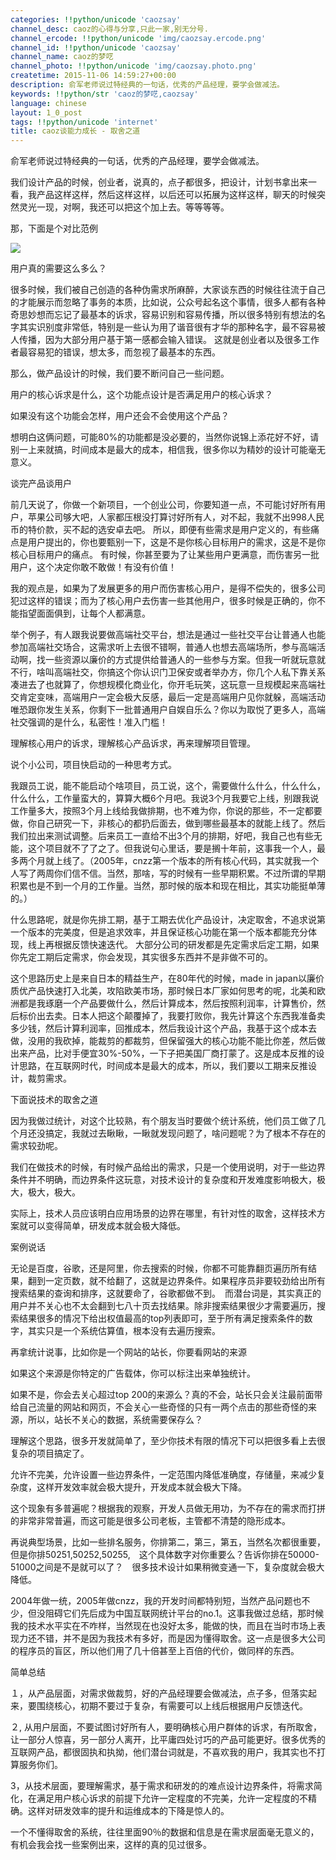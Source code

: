 ```yaml
---
categories: !!python/unicode 'caozsay'
channel_desc: caoz的心得与分享,只此一家,别无分号.
channel_ercode: !!python/unicode 'img/caozsay.ercode.png'
channel_id: !!python/unicode 'caozsay'
channel_name: caoz的梦呓
channel_photo: !!python/unicode 'img/caozsay.photo.png'
createtime: 2015-11-06 14:59:27+00:00
description: 俞军老师说过特经典的一句话，优秀的产品经理，要学会做减法。
keywords: !!python/str 'caoz的梦呓,caozsay'
language: chinese
layout: 1_0_post
tags: !!python/unicode 'internet'
title: caoz谈能力成长 - 取舍之道
---
```

<div class="rich_media_content" id="js_content">
<p>
         俞军老师说过特经典的一句话，优秀的产品经理，要学会做减法。
        </p>
<p>
</p>
<p>
         我们设计产品的时候，创业者，说真的，点子都很多，把设计，计划书拿出来一看，我产品这样这样，然后这样这样，以后还可以拓展为这样这样，聊天的时候突然灵光一现，对啊，我还可以把这个加上去。等等等等。
        </p>
<p>
</p>
<p>
         那，下面是个对比范例
        </p>
<p>
<img data-ratio="0.8510204081632653" data-s="300,640" data-src="" data-type="jpeg" data-w="490" src="{{ '/img/nBKX0s8fer2tjiclj5HXDLX8gZrbSBRUWzfoicB4ujTfVEYKEAc9OC2fVp491N5bnicKl3J4tE2l4dUakQgBR4tsw.jpeg' | prepend: site.img | replace: '//','/' }}"/>
<br/>
</p>
<p>
         用户真的需要这么多么？
        </p>
<p>
</p>
<p>
         很多时候，我们被自己创造的各种伪需求所麻醉，大家谈东西的时候往往流于自己的才能展示而忽略了事务的本质，比如说，公众号起名这个事情，很多人都有各种奇思妙想而忘记了最基本的诉求，容易识别和容易传播，所以很多特别有想法的名字其实识别度非常低，特别是一些认为用了谐音很有才华的那种名字，最不容易被人传播，因为大部分用户基于第一感都会输入错误。 这就是创业者以及很多工作者最容易犯的错误，想太多，而忽视了最基本的东西。
        </p>
<p>
</p>
<p>
         那么，做产品设计的时候，我们要不断问自己一些问题。
        </p>
<p>
         用户的核心诉求是什么，这个功能点设计是否满足用户的核心诉求？
        </p>
<p>
         如果没有这个功能会怎样，用户还会不会使用这个产品？
        </p>
<p>
</p>
<p>
         想明白这俩问题，可能80%的功能都是没必要的，当然你说锦上添花好不好，请别一上来就搞，时间成本是最大的成本，相信我，很多你以为精妙的设计可能毫无意义。
        </p>
<p>
</p>
<p>
         谈完产品谈用户
        </p>
<p>
</p>
<p>
         前几天说了，你做一个新项目，一个创业公司，你要知道一点，不可能讨好所有用户，苹果公司够大吧，人家都压根没打算讨好所有人，对不起，我就不出998人民币的特价款，买不起的选安卓去吧。 所以，即便有些需求是用户定义的，有些痛点是用户提出的，你也要甄别一下，这是不是你核心目标用户的需求，这是不是你核心目标用户的痛点。 有时候，你甚至要为了让某些用户更满意，而伤害另一批用户，这个决定你敢不敢做！有没有价值！
        </p>
<p>
</p>
<p>
         我的观点是，如果为了发展更多的用户而伤害核心用户，是得不偿失的，很多公司犯过这样的错误；而为了核心用户去伤害一些其他用户，很多时候是正确的，你不能指望面面俱到，让每个人都满意。
        </p>
<p>
</p>
<p>
         举个例子，有人跟我说要做高端社交平台，想法是通过一些社交平台让普通人也能参加高端社交场合，这需求听上去很不错啊，普通人也想去高端场所，参与高端活动啊，找一些资源以廉价的方式提供给普通人的一些参与方案。但我一听就玩意就不行，啥叫高端社交，你搞这个你认识门卫保安或者举办方，你几个人私下靠关系凑进去了也就算了，你想规模化商业化，你开毛玩笑，这玩意一旦规模起来高端社交肯定变味，高端用户一定会极大反感，最后一定是高端用户见你就躲，高端活动唯恐跟你发生关系，你剩下一批普通用户自娱自乐么？你以为取悦了更多人，高端社交强调的是什么，私密性！准入门槛！
        </p>
<p>
</p>
<p>
         理解核心用户的诉求，理解核心产品诉求，再来理解项目管理。
        </p>
<p>
</p>
<p>
         说个小公司，项目快启动的一种思考方式。
        </p>
<p>
</p>
<p>
         我跟员工说，能不能启动个啥项目，员工说，这个，需要做什么什么，什么什么，什么什么，工作量蛮大的，算算大概6个月吧。我说3个月我要它上线，别跟我说工作量多大，按照3个月上线给我做排期，也不难为你，你说的那些，不一定都要做，你自己研究一下，非核心的都扔后面去，做到哪些最基本的就能上线了。然后我们拉出来测试调整。后来员工一直给不出3个月的排期，好吧，我自己也有些无能，这个项目就不了了之了。但我说句心里话，要是搁十年前，这事我一个人，最多两个月就上线了。（2005年，cnzz第一个版本的所有核心代码，其实就我一个人写了两周你们信不信。当然，那啥，写的时候有一些早期积累。不过所谓的早期积累也是不到一个月的工作量。当然，那时候的版本和现在相比，其实功能挺单薄的。）
        </p>
<p>
</p>
<p>
         什么思路呢，就是你先排工期，基于工期去优化产品设计，决定取舍，不追求说第一个版本的完美度，但是追求效率，并且保证核心功能在第一个版本都能充分体现，线上再根据反馈快速迭代。 大部分公司的研发都是先定需求后定工期，如果你先定工期后定需求，你会发现，其实很多东西并不是非做不可的。
        </p>
<p>
</p>
<p>
         这个思路历史上是来自日本的精益生产，在80年代的时候，made in japan以廉价质优产品快速打入北美，攻陷欧美市场，那时候日本厂家如何思考的呢，北美和欧洲都是我琢磨一个产品要做什么，然后计算成本，然后按照利润率，计算售价，然后标价出去卖。日本人把这个颠覆掉了，我要打败你，我先计算这个东西我准备卖多少钱，然后计算利润率，回推成本，然后我设计这个产品，我基于这个成本去做，没用的我砍掉，能裁剪的都裁剪，但保留强大的核心功能不能比你差，然后做出来产品，比对手便宜30%-50%，一下子把美国厂商打蒙了。这是成本反推的设计思路，在互联网时代，时间成本是最大的成本，所以，我们要以工期来反推设计，裁剪需求。
        </p>
<p>
</p>
<p>
         下面说技术的取舍之道
        </p>
<p>
</p>
<p>
         因为我做过统计，对这个比较熟，有个朋友当时要做个统计系统，他们员工做了几个月还没搞定，我就过去瞅瞅，一瞅就发现问题了，啥问题呢？为了根本不存在的需求较劲呢。
        </p>
<p>
</p>
<p>
         我们在做技术的时候，有时候产品给出的需求，只是一个使用说明，对于一些边界条件并不明确，而边界条件这玩意，对技术设计的复杂度和开发难度影响极大，极大，极大，极大。
        </p>
<p>
</p>
<p>
         实际上，技术人员应该明白应用场景的边界在哪里，有针对性的取舍，这样技术方案就可以变得简单，研发成本就会极大降低。
        </p>
<p>
</p>
<p>
         案例说话
        </p>
<p>
</p>
<p>
         无论是百度，谷歌，还是阿里，你去搜索的时候，你都不可能靠翻页遍历所有结果，翻到一定页数，就不给翻了，这就是边界条件。如果程序员非要较劲给出所有搜索结果的查询和排序，这就要命了，谷歌都做不到。　而潜台词是，其实真正的用户并不关心也不太会翻到七八十页去找结果。除非搜索结果很少才需要遍历，搜索结果很多的情况下给出权值最高的top列表即可，至于所有满足搜索条件的数字，其实只是一个系统估算值，根本没有去遍历搜索。
        </p>
<p>
</p>
<p>
         再拿统计说事，比如你是一个网站的站长，你要看网站的来源
        </p>
<p>
         如果这个来源是你特定的广告载体，你可以标注出来单独统计。
        </p>
<p>
         如果不是，你会去关心超过top 200的来源么？真的不会，站长只会关注最前面带给自己流量的网站和网页，不会关心一些奇怪的只有一两个点击的那些奇怪的来源，所以，站长不关心的数据，系统需要保存么？
        </p>
<p>
</p>
<p>
         理解这个思路，很多开发就简单了，至少你技术有限的情况下可以把很多看上去很复杂的项目搞定了。
        </p>
<p>
</p>
<p>
         允许不完美，允许设置一些边界条件，一定范围内降低准确度，存储量，来减少复杂度，这样开发效率就会极大提升，开发成本就会极大下降。
        </p>
<p>
</p>
<p>
         这个现象有多普遍呢？根据我的观察，开发人员做无用功，为不存在的需求而打拼的非常非常普遍，而这可能是很多公司老板，主管都不清楚的隐形成本。
        </p>
<p>
</p>
<p>
         再说典型场景，比如一些排名服务，你排第二，第三，第五，当然名次都很重要，但是你排50251,50252,50255,　这个具体数字对你重要么？告诉你排在50000-51000之间是不是就可以了？　很多技术设计如果稍微变通一下，复杂度就会极大降低。
        </p>
<p>
</p>
<p>
         2004年做一统，2005年做cnzz，我的开发时间都特别短，当然产品问题也不少，但没阻碍它们先后成为中国互联网统计平台的no.1。这事我做过总结，那时候我的技术水平实在不咋样，当然现在也没好太多，能做的快，而且在当时市场上表现力还不错，并不是因为我技术有多好，而是因为懂得取舍。这一点是很多大公司的程序员的盲区，所以他们用了几十倍甚至上百倍的代价，做同样的东西。
        </p>
<p>
</p>
<p>
         简单总结
        </p>
<p>
         １，从产品层面，对需求做裁剪，好的产品经理要会做减法，点子多，但落实起来，要围绕核心，初期不要过于复杂，有需要可以上线后根据用户反馈迭代。
        </p>
<p>
</p>
<p>
         ２, 从用户层面，不要试图讨好所有人，要明确核心用户群体的诉求，有所取舍，让一部分人惊喜，另一部分人离开，比平庸四处讨巧的产品可能更好。很多优秀的互联网产品，都很固执和执拗，他们潜台词就是，不喜欢我的用户，我其实也不打算服务你们。
        </p>
<p>
</p>
<p>
         3，从技术层面，要理解需求，基于需求和研发的的难点设计边界条件，将需求简化，在满足用户核心诉求的前提下允许一定程度的不完美，允许一定程度的不精确。这样对研发效率的提升和运维成本的下降是惊人的。
        </p>
<p>
</p>
<p>
         一个不懂得取舍的系统，往往里面90％的数据和信息是在需求层面毫无意义的，有机会我会找一些案例出来，这样的真的见过很多。
        </p>
<p>
</p>
<p>
</p>
</div>